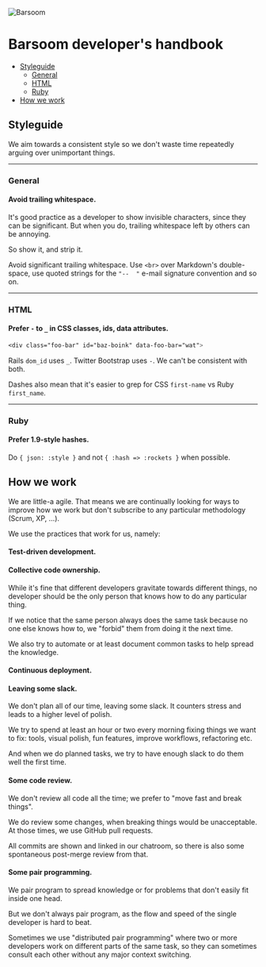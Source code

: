 ![Barsoom](http://barsoom.se/barsoom.png)

# Barsoom developer's handbook

* [Styleguide](#styleguide)
  * [General](#general)
  * [HTML](#html)
  * [Ruby](#ruby)
* [How we work](#how-we-work)

## Styleguide

We aim towards a consistent style so we don't waste time repeatedly arguing over unimportant things.


---
### General

#### Avoid trailing whitespace.

It's good practice as a developer to show invisible characters, since they can be significant. But when you do, trailing whitespace left by others can be annoying.

So show it, and strip it.

Avoid significant trailing whitespace. Use `<br>` over Markdown's double-space, use quoted strings for the `"--  "` e-mail signature convention and so on.

---
### HTML

#### Prefer `-` to `_` in CSS classes, ids, data attributes.

``` css
<div class="foo-bar" id="baz-boink" data-foo-bar="wat">
```

Rails `dom_id` uses `_`. Twitter Bootstrap uses `-`. We can't be consistent with both.

Dashes also mean that it's easier to grep for CSS `first-name` vs Ruby `first_name`.

---
### Ruby

#### Prefer 1.9-style hashes.

Do `{ json: :style }` and not `{ :hash => :rockets }` when possible.


## How we work

We are little-a agile. That means we are continually looking for ways to improve how we work but don't subscribe to any particular methodology (Scrum, XP, …).

We use the practices that work for us, namely:

#### Test-driven development.

#### Collective code ownership.

While it's fine that different developers gravitate towards different things, no developer should be the only person that knows how to do any particular thing.

If we notice that the same person always does the same task because no one else knows how to, we "forbid" them from doing it the next time.

We also try to automate or at least document common tasks to help spread the knowledge.

#### Continuous deployment.

#### Leaving some slack.

We don't plan all of our time, leaving some slack. It counters stress and leads to a higher level of polish.

We try to spend at least an hour or two every morning fixing things we want to fix: tools, visual polish, fun features, improve workflows, refactoring etc.

And when we do planned tasks, we try to have enough slack to do them well the first time.

#### Some code review.

We don't review all code all the time; we prefer to "move fast and break things".

We do review some changes, when breaking things would be unacceptable. At those times, we use GitHub pull requests.

All commits are shown and linked in our chatroom, so there is also some spontaneous post-merge review from that.

#### Some pair programming.

We pair program to spread knowledge or for problems that don't easily fit inside one head.

But we don't always pair program, as the flow and speed of the single developer is hard to beat.

Sometimes we use "distributed pair programming" where two or more developers work on different parts of the same task, so they can sometimes consult each other without any major context switching.
